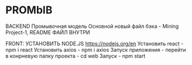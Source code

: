 # PROMbIB
BACKEND
Промывочная модель Основной новый файл бэка - Mining Project-1, README ФАЙЛ ВНУТРИ 

FRONT:
УСТАНОВИТЬ NODE.JS https://nodejs.org/en
Установить react - npm i react
Установить axios - npm i axios
Запуск приложения - перейти в конрневую папку проекта - cd web
Запуск - npm start
